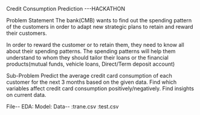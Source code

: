 Credit Consumption Prediction ---HACKATHON

Problem Statement
The bank(CMB) wants to find out the spending pattern of the customers in order to adapt new strategic plans to retain and reward their customers.

In order to reward the customer or to retain them, they need to know all about their spending patterns. The spending patterns will help them understand to whom they should tailor their loans or the financial products(mutual funds, vehicle loans, Direct/Term deposit account)

Sub-Problem
Predict the average credit card consumption of each customer for the next 3 months based on the given data.
Find which variables affect credit card consumption positively/negatively.
Find insights on current data.

File--
    EDA:
    Model:
Data--
    :trane.csv
    :test.csv
 
